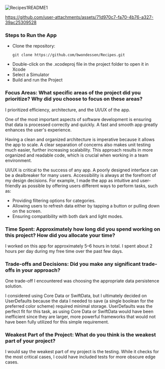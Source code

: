 ![Recipes1README1](https://github.com/user-attachments/assets/cdf1cb9c-9626-4197-825e-de9d710757be)

https://github.com/user-attachments/assets/71d970c7-fa70-4b76-a327-39ac25309528

### Steps to Run the App
* Clone the repository:
  ```
  git clone https://github.com/bwondessen/Recipes.git
  ```
* Double-click on the .xcodeproj file in the project folder to open it in Xcode
* Select a Simulator
* Build and run the Project

### Focus Areas: What specific areas of the project did you prioritize? Why did you choose to focus on these areas?
I prioritized efficiency, architecture, and the UI/UX of the app. 

One of the most important aspects of software development is ensuring that data is processed correctly and quickly. A fast and smooth app greatly enhances the user's experience.

Having a clean and organized architecture is imperative because it allows the app to scale. A clear separation of concerns also makes unit testing much easier, further increasing scalability. This approach results in more organized and readable code, which is crucial when working in a team environment.

UI/UX is critical to the success of any app. A poorly designed interface can be a dealbreaker for many users. Accessibility is always at the forefront of my design decisions. For example, I made the app as intuitive and user-friendly as possible by offering users different ways to perform tasks, such as:
  * Providing filtering options for categories.
  * Allowing users to refresh data either by tapping a button or pulling down on the screen.
  * Ensuring compatibility with both dark and light modes. 

### Time Spent: Approximately how long did you spend working on this project? How did you allocate your time?
I worked on this app for approximately 5–6 hours in total. I spent about 2 hours per day during my free time over the past few days.

### Trade-offs and Decisions: Did you make any significant trade-offs in your approach?
One trade-off I encountered was choosing the appropriate data persistence solution.

I considered using Core Data or SwiftData, but I ultimately decided on UserDefaults because the data I needed to save (a single boolean for the preferred color scheme) required minimal storage. UserDefaults was the perfect fit for this task, as using Core Data or SwiftData would have been inefficient since they are larger, more powerful frameworks that would not have been fully utilized for this simple requirement.

### Weakest Part of the Project: What do you think is the weakest part of your project?
I would say the weakest part of my project is the testing. While it checks for the most critical cases, I could have included tests for more obscure edge cases.

